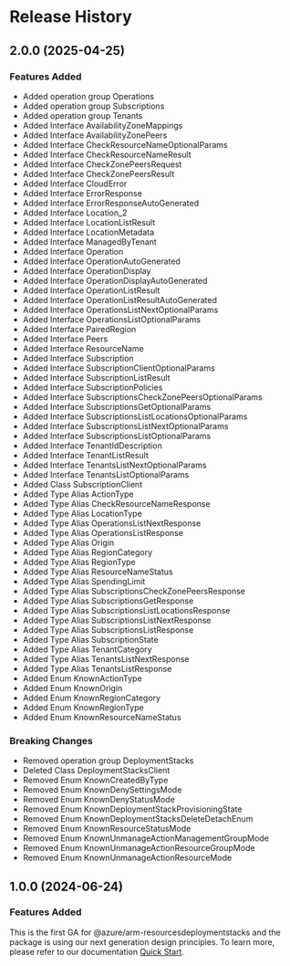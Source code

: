 # Release History
    
## 2.0.0 (2025-04-25)
    
### Features Added

  - Added operation group Operations
  - Added operation group Subscriptions
  - Added operation group Tenants
  - Added Interface AvailabilityZoneMappings
  - Added Interface AvailabilityZonePeers
  - Added Interface CheckResourceNameOptionalParams
  - Added Interface CheckResourceNameResult
  - Added Interface CheckZonePeersRequest
  - Added Interface CheckZonePeersResult
  - Added Interface CloudError
  - Added Interface ErrorResponse
  - Added Interface ErrorResponseAutoGenerated
  - Added Interface Location_2
  - Added Interface LocationListResult
  - Added Interface LocationMetadata
  - Added Interface ManagedByTenant
  - Added Interface Operation
  - Added Interface OperationAutoGenerated
  - Added Interface OperationDisplay
  - Added Interface OperationDisplayAutoGenerated
  - Added Interface OperationListResult
  - Added Interface OperationListResultAutoGenerated
  - Added Interface OperationsListNextOptionalParams
  - Added Interface OperationsListOptionalParams
  - Added Interface PairedRegion
  - Added Interface Peers
  - Added Interface ResourceName
  - Added Interface Subscription
  - Added Interface SubscriptionClientOptionalParams
  - Added Interface SubscriptionListResult
  - Added Interface SubscriptionPolicies
  - Added Interface SubscriptionsCheckZonePeersOptionalParams
  - Added Interface SubscriptionsGetOptionalParams
  - Added Interface SubscriptionsListLocationsOptionalParams
  - Added Interface SubscriptionsListNextOptionalParams
  - Added Interface SubscriptionsListOptionalParams
  - Added Interface TenantIdDescription
  - Added Interface TenantListResult
  - Added Interface TenantsListNextOptionalParams
  - Added Interface TenantsListOptionalParams
  - Added Class SubscriptionClient
  - Added Type Alias ActionType
  - Added Type Alias CheckResourceNameResponse
  - Added Type Alias LocationType
  - Added Type Alias OperationsListNextResponse
  - Added Type Alias OperationsListResponse
  - Added Type Alias Origin
  - Added Type Alias RegionCategory
  - Added Type Alias RegionType
  - Added Type Alias ResourceNameStatus
  - Added Type Alias SpendingLimit
  - Added Type Alias SubscriptionsCheckZonePeersResponse
  - Added Type Alias SubscriptionsGetResponse
  - Added Type Alias SubscriptionsListLocationsResponse
  - Added Type Alias SubscriptionsListNextResponse
  - Added Type Alias SubscriptionsListResponse
  - Added Type Alias SubscriptionState
  - Added Type Alias TenantCategory
  - Added Type Alias TenantsListNextResponse
  - Added Type Alias TenantsListResponse
  - Added Enum KnownActionType
  - Added Enum KnownOrigin
  - Added Enum KnownRegionCategory
  - Added Enum KnownRegionType
  - Added Enum KnownResourceNameStatus

### Breaking Changes

  - Removed operation group DeploymentStacks
  - Deleted Class DeploymentStacksClient
  - Removed Enum KnownCreatedByType
  - Removed Enum KnownDenySettingsMode
  - Removed Enum KnownDenyStatusMode
  - Removed Enum KnownDeploymentStackProvisioningState
  - Removed Enum KnownDeploymentStacksDeleteDetachEnum
  - Removed Enum KnownResourceStatusMode
  - Removed Enum KnownUnmanageActionManagementGroupMode
  - Removed Enum KnownUnmanageActionResourceGroupMode
  - Removed Enum KnownUnmanageActionResourceMode
    
    
## 1.0.0 (2024-06-24)

### Features Added

This is the first GA for @azure/arm-resourcesdeploymentstacks and the package is using our next generation design principles. To learn more, please refer to our documentation [Quick Start](https://aka.ms/azsdk/js/mgmt/quickstart).
